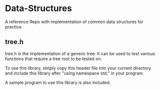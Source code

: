 # Data-Structures
A reference Repo with implementation of common data structures for practice.

## tree.h
tree.h is the implementation of a generic tree. It can be used to test various functions that require a tree root to be tested on. 

To use this library, simply copy this header file into your current directory and include this library  after 
"using namespace std;" in your program.

A sample program to use this library is also included.
